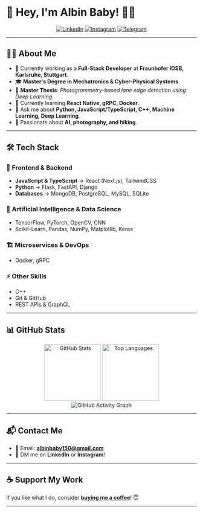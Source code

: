 # 🚀 Hey, I'm Albin Baby! 👋😊  

<div align="center">

[![LinkedIn](https://img.shields.io/badge/-LinkedIn-0A66C2?style=for-the-badge&logo=linkedin&logoColor=white)](https://www.linkedin.com/in/albin-babyy/) 
[![Instagram](https://img.shields.io/badge/-Instagram-E4405F?style=for-the-badge&logo=instagram&logoColor=white)](https://www.instagram.com/_._try8yorself_._/) 
[![Telegram](https://img.shields.io/badge/-Telegram-0088CC?style=for-the-badge&logo=telegram&logoColor=white)](https://t.me/sd_albin_baby)

</div>

---

## 🧑‍💻 **About Me**

- 🚀 Currently working as a **Full-Stack Developer** at **Fraunhofer IOSB, Karlsruhe, Stuttgart**.
- 🎓 **Master's Degree in Mechatronics & Cyber-Physical Systems**.
- 📜 **Master Thesis**: *Photogrammetry-based lane edge detection using Deep Learning*.
- 🌱 Currently learning **React Native, gRPC, Docker**.
- 💬 Ask me about **Python, JavaScript/TypeScript, C++, Machine Learning, Deep Learning**.
- 📸 Passionate about **AI, photography, and hiking**.

---

## 🛠 **Tech Stack**

### 🚀 **Frontend & Backend**
- **JavaScript & TypeScript** → React (Next.js), TailwindCSS
- **Python** → Flask, FastAPI, Django
- **Databases** → MongoDB, PostgreSQL, MySQL, SQLite

### 🤖 **Artificial Intelligence & Data Science**
- TensorFlow, PyTorch, OpenCV, CNN
- Scikit-Learn, Pandas, NumPy, Matplotlib, Keras

### 🏗️ **Microservices & DevOps**
- Docker, gRPC

### ⚡ **Other Skills**
- C++
- Git & GitHub
- REST APIs & GraphQL

---

## 📊 **GitHub Stats**

<div align="center">
  <img src="https://github-readme-stats.vercel.app/api?username=albinbabyme05&show_icons=true&theme=radical" alt="GitHub Stats" height="150">
  <img src="https://github-readme-stats.vercel.app/api/top-langs/?username=albinbabyme05&layout=compact&theme=radical" alt="Top Languages" height="150">
</div>

<div align="center">
   <img src="https://github-readme-activity-graph.vercel.app/graph?username=albinbabyme05&theme=radical" alt="GitHub Activity Graph">
</div>

---

## 📬 **Contact Me**

- 📧 Email: **albinbaby150@gmail.com**
- 📩 DM me on **LinkedIn** or **Instagram**!

---

## ☕ **Support My Work**

If you like what I do, consider **[buying me a coffee](https://www.buymeacoffee.com/albinbaby)**! 😇

---
